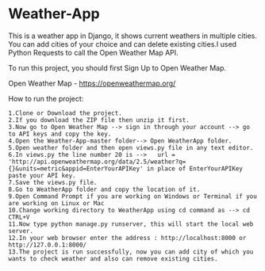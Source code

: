 # Weather-App
This is a weather app in Django, it shows current weathers in multiple cities. You can add cities of your choice and can delete existing cities.I used Python Requests to call the Open Weather Map API.

To run this project, you should first Sign Up to Open Weather Map.

Open Weather Map - https://openweathermap.org/

How to run the project:

    1.Clone or Download the project.
    2.If you download the ZIP file then unzip it first.
    3.Now go to Open Weather Map --> sign in through your account --> go to API keys and copy the key.
    4.Open the Weather-App-master folder--> Open WeatherApp folder.
    5.Open weather folder and then open views.py file in any text editor.
    6.In views.py the line number 20 is -->   url = 'http://api.openweathermap.org/data/2.5/weather?q={}&units=metric&appid=EnterYourAPIKey' in place of EnterYourAPIKey paste your API key.
    7.Save the views.py file.
    8.Go to WeatherApp folder and copy the location of it.
    9.Open Command Prompt if you are working on Windows or Terminal if you are working on Linux or Mac
    10.Change working directory to WeatherApp using cd command as --> cd CTRL+V
    11.Now type python manage.py runserver, this will start the local web server.
    12.In your web browser enter the address : http://localhost:8000 or http://127.0.0.1:8000/ 
    13.The project is run successfully, now you can add city of which you wants to check weather and also can remove existing cities. 

